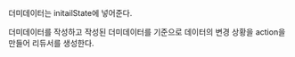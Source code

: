 더미데이터는 initailState에 넣어준다. <br>

더미데이터를 작성하고 작성된 더미데이터를 기준으로 
데이터의 변경 상황을 action을 만들어 리듀서를 생성한다. <br>

```javascript

```
